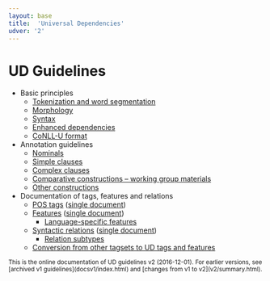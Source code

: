 ```yaml
---
layout: base
title:  'Universal Dependencies'
udver: '2'
---
```


# UD Guidelines

* Basic principles
  * [Tokenization and word segmentation](u/overview/tokenization.html)
  * [Morphology](u/overview/morphology.html)
  * [Syntax](u/overview/syntax.html)
  * [Enhanced dependencies](u/overview/enhanced-syntax.html)
  * [CoNLL-U format](format.html)
* Annotation guidelines
  * [Nominals](u/overview/nominal-syntax.html)
  * [Simple clauses](u/overview/simple-syntax.html)
  * [Complex clauses](u/overview/complex-syntax.html)
  * [Comparative constructions – working group materials](/workgroups/comparatives.html)
  * [Other constructions](u/overview/specific-syntax.html)
* Documentation of tags, features and relations
  * [POS tags](u/pos/index.html) ([single document](u/pos/all.html))
  * [Features](u/feat/index.html) ([single document](u/feat/all.html))
    * [Language-specific features](ext-feat-index.html)
  * [Syntactic relations](u/dep/index.html) ([single document](u/dep/all.html))
    * [Relation subtypes](ext-dep-index.html)
  * [Conversion from other tagsets to UD tags and features](tagset-conversion/index.html)

<small>
This is the online documentation of UD guidelines v2 (2016-12-01). For earlier versions,
see [archived v1 guidelines](docsv1/index.html)
and [changes from v1 to v2](v2/summary.html).
</small>
